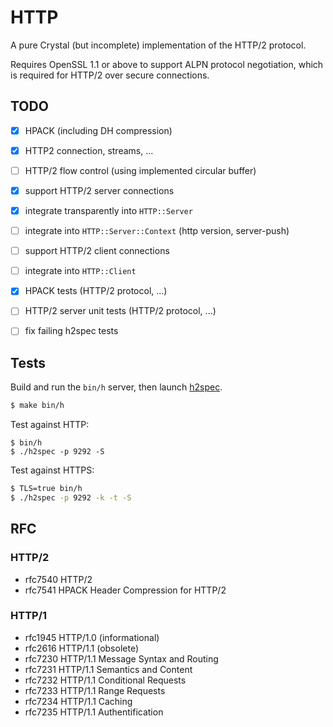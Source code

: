 # HTTP

A pure Crystal (but incomplete) implementation of the HTTP/2 protocol.

Requires OpenSSL 1.1 or above to support ALPN protocol negotiation, which is
required for HTTP/2 over secure connections.

## TODO

- [x] HPACK (including DH compression)
- [x] HTTP2 connection, streams, ...
- [ ] HTTP/2 flow control (using implemented circular buffer)
- [x] support HTTP/2 server connections
- [x] integrate transparently into `HTTP::Server`
- [ ] integrate into `HTTP::Server::Context` (http version, server-push)
- [ ] support HTTP/2 client connections
- [ ] integrate into `HTTP::Client`

- [x] HPACK tests (HTTP/2 protocol, ...)
- [ ] HTTP/2 server unit tests (HTTP/2 protocol, ...)
- [ ] fix failing h2spec tests

## Tests

Build and run the `bin/h` server, then launch
[h2spec](https://github.com/summerwind/h2spec/releases).

```sh
$ make bin/h
```

Test against HTTP:
```
$ bin/h
$ ./h2spec -p 9292 -S
```

Test against HTTPS:
```sh
$ TLS=true bin/h
$ ./h2spec -p 9292 -k -t -S
```

## RFC

### HTTP/2

- rfc7540 HTTP/2
- rfc7541 HPACK Header Compression for HTTP/2

### HTTP/1

- rfc1945 HTTP/1.0 (informational)
- rfc2616 HTTP/1.1 (obsolete)
- rfc7230 HTTP/1.1 Message Syntax and Routing
- rfc7231 HTTP/1.1 Semantics and Content
- rfc7232 HTTP/1.1 Conditional Requests
- rfc7233 HTTP/1.1 Range Requests
- rfc7234 HTTP/1.1 Caching
- rfc7235 HTTP/1.1 Authentification
